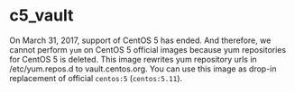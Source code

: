 # c5_vault

On March 31, 2017, support of CentOS 5 has ended.
And therefore, we cannot perform `yum` on CentOS 5 official images because yum repositories for CentOS 5 is deleted.
This image rewrites yum repository urls in /etc/yum.repos.d to vault.centos.org.
You can use this image as drop-in replacement of official `centos:5` (`centos:5.11`).
